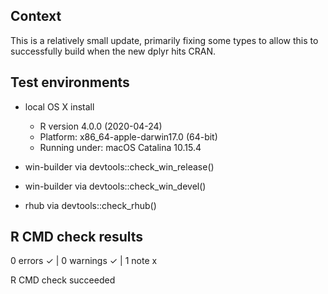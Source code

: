 ## Context

This is a relatively small update, primarily fixing some types to allow this 
to successfully build when the new dplyr hits CRAN.

## Test environments

* local OS X install
  * R version 4.0.0 (2020-04-24)
  * Platform: x86_64-apple-darwin17.0 (64-bit)
  * Running under: macOS Catalina 10.15.4
  
* win-builder via devtools::check_win_release()
* win-builder via devtools::check_win_devel()
* rhub via devtools::check_rhub()


## R CMD check results

0 errors ✓ | 0 warnings ✓ | 1 note x

R CMD check succeeded

